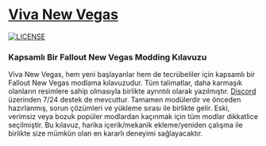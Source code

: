 # [Viva New Vegas](https://vivanewvegas.moddinglinked.com/)

[![LICENSE](https://img.shields.io/badge/license-MIT-informational.svg)](https://github.com/h5bp/html5-boilerplate/blob/master/LICENSE.txt)

### Kapsamlı Bir Fallout New Vegas Modding Kılavuzu

Viva New Vegas, hem yeni başlayanlar hem de tecrübeliler için kapsamlı bir Fallout New Vegas modlama kılavuzudur. Tüm talimatlar, daha karmaşık olanların resimlere sahip olmasıyla birlikte ayrıntılı olarak yazılmıştır. [Discord](https://discord.com/invite/viva-new-vegas-659108573485465620) üzerinden 7/24 destek de mevcuttur. Tamamen modülerdir ve önceden hazırlanmış, sorun çözümleri ve yükleme sırası ile birlikte gelir. Eski, verimsiz veya bozuk popüler modlardan kaçınmak için tüm modlar dikkatlice seçilmiştir. Bu kılavuz, harika içerik/mekanik ekleme/yeniden çalışma ile birlikte size mümkün olan en kararlı deneyimi sağlayacaktır.